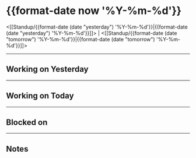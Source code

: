 # {{format-date now '%Y-%m-%d'}}

<[[Standup/{{format-date (date "yesterday") '%Y-%m-%d'}}|{{format-date (date "yesterday") '%Y-%m-%d'}}]]> | <[[Standup/{{format-date (date "tomorrow") '%Y-%m-%d'}}|{{format-date (date "tomorrow") '%Y-%m-%d'}}]]>

---

## Working on Yesterday

---

## Working on Today

---

## Blocked on

---

## Notes
